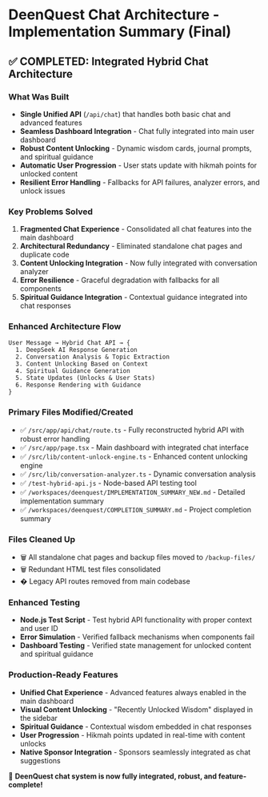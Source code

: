 # DeenQuest Chat Architecture - Implementation Summary (Final)

## ✅ COMPLETED: Integrated Hybrid Chat Architecture

### What Was Built
- **Single Unified API** (`/api/chat`) that handles both basic chat and advanced features
- **Seamless Dashboard Integration** - Chat fully integrated into main user dashboard
- **Robust Content Unlocking** - Dynamic wisdom cards, journal prompts, and spiritual guidance
- **Automatic User Progression** - User stats update with hikmah points for unlocked content
- **Resilient Error Handling** - Fallbacks for API failures, analyzer errors, and unlock issues

### Key Problems Solved
1. **Fragmented Chat Experience** - Consolidated all chat features into the main dashboard
2. **Architectural Redundancy** - Eliminated standalone chat pages and duplicate code
3. **Content Unlocking Integration** - Now fully integrated with conversation analyzer
4. **Error Resilience** - Graceful degradation with fallbacks for all components
5. **Spiritual Guidance Integration** - Contextual guidance integrated into chat responses

### Enhanced Architecture Flow
```
User Message → Hybrid Chat API → {
  1. DeepSeek AI Response Generation
  2. Conversation Analysis & Topic Extraction
  3. Content Unlocking Based on Context
  4. Spiritual Guidance Generation
  5. State Updates (Unlocks & User Stats)
  6. Response Rendering with Guidance
}
```

### Primary Files Modified/Created
- ✅ `/src/app/api/chat/route.ts` - Fully reconstructed hybrid API with robust error handling
- ✅ `/src/app/page.tsx` - Main dashboard with integrated chat interface
- ✅ `/src/lib/content-unlock-engine.ts` - Enhanced content unlocking engine
- ✅ `/src/lib/conversation-analyzer.ts` - Dynamic conversation analysis
- ✅ `/test-hybrid-api.js` - Node-based API testing tool
- ✅ `/workspaces/deenquest/IMPLEMENTATION_SUMMARY_NEW.md` - Detailed implementation summary
- ✅ `/workspaces/deenquest/COMPLETION_SUMMARY.md` - Project completion summary

### Files Cleaned Up
- 🗑️ All standalone chat pages and backup files moved to `/backup-files/`
- 🗑️ Redundant HTML test files consolidated
- �️ Legacy API routes removed from main codebase

### Enhanced Testing
- **Node.js Test Script** - Test hybrid API functionality with proper context and user ID
- **Error Simulation** - Verified fallback mechanisms when components fail
- **Dashboard Testing** - Verified state management for unlocked content and spiritual guidance

### Production-Ready Features
- **Unified Chat Experience** - Advanced features always enabled in the main dashboard
- **Visual Content Unlocking** - "Recently Unlocked Wisdom" displayed in the sidebar
- **Spiritual Guidance** - Contextual wisdom embedded in chat responses
- **User Progression** - Hikmah points updated in real-time with content unlocks
- **Native Sponsor Integration** - Sponsors seamlessly integrated as chat suggestions

🎉 **DeenQuest chat system is now fully integrated, robust, and feature-complete!**
